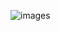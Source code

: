![images](https://user-images.githubusercontent.com/64951136/116338697-5ab4ca80-a806-11eb-942f-9f3aaacc23bb.jpg)

